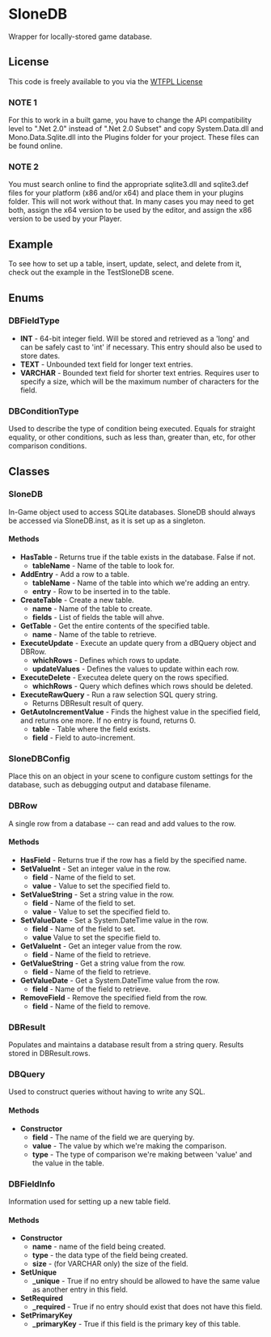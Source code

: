 # SloneDB
Wrapper for locally-stored game database.

## License
This code is freely available to you via the [WTFPL License](https://en.wikipedia.org/wiki/WTFPL)

### NOTE 1
For this to work in a built game, you have to change the API compatibility level to ".Net 2.0" instead of ".Net 2.0 Subset" and copy System.Data.dll and Mono.Data.Sqlite.dll into the Plugins folder for your project.  These files can be found online.

### NOTE 2
You must search online to find the appropriate sqlite3.dll and sqlite3.def files for your platform (x86 and/or x64) and place them in your plugins folder.  This will not work without that.  In many cases you may need to get both, assign the x64 version to be used by the editor, and assign the x86 version to be used by your Player.

## Example
To see how to set up a table, insert, update, select, and delete from it, check out the example in the TestSloneDB scene.

## Enums

### DBFieldType
* **INT** - 64-bit integer field.  Will be stored and retrieved as a 'long' and can be safely cast to 'int' if necessary.  This entry should also be used to store dates.
* **TEXT** - Unbounded text field for longer text entries.
* **VARCHAR** - Bounded text field for shorter text entries.  Requires user to specify a size, which will be the maximum number of characters for the field.

### DBConditionType
Used to describe the type of condition being executed.  Equals for straight equality, or other conditions, such as less than, greater than, etc, for other comparison conditions.

## Classes

### SloneDB
In-Game object used to access SQLite databases.
SloneDB should always be accessed via SloneDB.inst, as it is set up as a singleton.
#### Methods
* **HasTable** - Returns true if the table exists in the database.  False if not.
  * **tableName** - Name of the table to look for.
* **AddEntry** - Add a row to a table.
  * **tableName** - Name of the table into which we're adding an entry.
  * **entry** - Row to be inserted in to the table.
* **CreateTable** - Create a new table.
  * **name** - Name of the table to create.
  * **fields** - List of fields the table will ahve.
* **GetTable** - Get the entire contents of the specified table.
  * **name** - Name of the table to retrieve.
* **ExecuteUpdate** - Execute an update query from a dBQuery object and DBRow.
  * **whichRows** - Defines which rows to update.
  * **updateValues** - Defines the values to update within each row.
* **ExecuteDelete** - Executea  delete query on the rows specified.
  * **whichRows** - Query which defines which rows should be deleted.
* **ExecuteRawQuery** - Run a raw selection SQL query string.
  * Returns DBResult result of query.
* **GetAutoIncrementValue** - Finds the highest value in the specified field, and returns one more.  If no entry is found, returns 0.
  * **table** - Table where the field exists.
  * **field** - Field to auto-increment.

### SloneDBConfig
Place this on an object in your scene to configure custom settings for the database, such as debugging output and database filename.

### DBRow
A single row from a database -- can read and add values to the row.

#### Methods
* **HasField** - Returns true if the row has a field by the specified name.
* **SetValueInt** - Set an integer value in the row.
  * **field** - Name of the field to set.
  * **value** - Value to set the specified field to.
* **SetValueString** - Set a string value in the row.
  * **field** - Name of the field to set.
  * **value** - Value to set the specified field to.
* **SetValueDate** - Set a System.DateTime value in the row.
  * **field** - Name of the field to set.
  * **value** Value to set the specifie field to.
* **GetValueInt** - Get an integer value from the row.
  * **field** - Name of the field to retrieve.
* **GetValueString** - Get a string value from the row.
  * **field** - Name of the field to retrieve.
* **GetValueDate** - Get a System.DateTime value from the row.
  * **field** - Name of the field to retrieve.
* **RemoveField** - Remove the specified field from the row.
  * **field** - Name of the field to remove.

### DBResult
Populates and maintains a database result from a string query.
Results stored in DBResult.rows.

### DBQuery
Used to construct queries without having to write any SQL.

#### Methods
* **Constructor**
  * **field** - The name of the field we are querying by.
  * **value** - The value by which we're making the comparison.
  * **type** - The type of comparison we're making between 'value' and the value in the table.

### DBFieldInfo
Information used for setting up a new table field.

#### Methods
* **Constructor**
  * **name** - name of the field being created.
  * **type** - the data type of the field being created.
  * **size** - (for VARCHAR only) the size of the field.
* **SetUnique**
  * **_unique** - True if no entry should be allowed to have the same value as another entry in this field.
* **SetRequired**
  * **_required** - True if no entry should exist that does not have this field.
* **SetPrimaryKey**
  * **_primaryKey** - True if this field is the primary key of this table.
